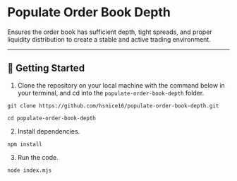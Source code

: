 # Populate Order Book Depth

Ensures the order book has sufficient depth, tight spreads, and proper liquidity distribution to create a stable and active trading environment.

---

## 🔌 Getting Started

1. Clone the repository on your local machine with the command below in your terminal, and cd into the `populate-order-book-depth` folder.

```shell
git clone https://github.com/hsnice16/populate-order-book-depth.git

cd populate-order-book-depth
```

2. Install dependencies.

```shell
npm install
```

3. Run the code.

```shell
node index.mjs
```
